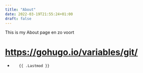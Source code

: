 ```yaml
---
title: "About"
date: 2022-03-19T21:55:24+01:00
draft: false
---
```


This is my About page
en zo voort

# https://gohugo.io/variables/git/  

*        {{ .Lastmod }} 


